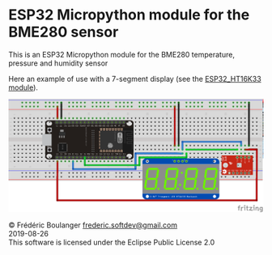 # ESP32 Micropython module for the BME280 sensor
This is an ESP32 Micropython module for the BME280 temperature, pressure and humidity sensor

Here an example of use with a 7-segment display (see the [ESP32_HT16K33 module](../HT16K33/)).

<img width="800" src="BME_Display_bb.png"/>

© Frédéric Boulanger <frederic.softdev@gmail.com>  
2019-08-26  
This software is licensed under the Eclipse Public License 2.0
